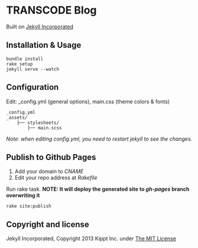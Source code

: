 # TRANSCODE Blog

Built on [Jekyll Incorporated](http://blog.sendtoinc.com)

## Installation & Usage

    bundle install
    rake setup
    jekyll serve --watch

## Configuration

Edit: _config.yml (general options), main.css (theme colors &amp; fonts)

```
_config.yml
_assets/
    ├── stylesheets/
        ├── main.scss
```

_Note: when editing _config.yml, you need to restart jekyll to see the changes.__

    
## Publish to Github Pages

1. Add your domain to _CNAME_
2. Edit your repo address at _Rakefile_
    
Run rake task. **NOTE: It will deploy the generated site to _gh-pages_ branch overwriting it**    
``` 
rake site:publish
```

## Copyright and license

Jekyll Incorporated, Copyright 2013 Kippt Inc. under [The MIT License ](LICENSE)


